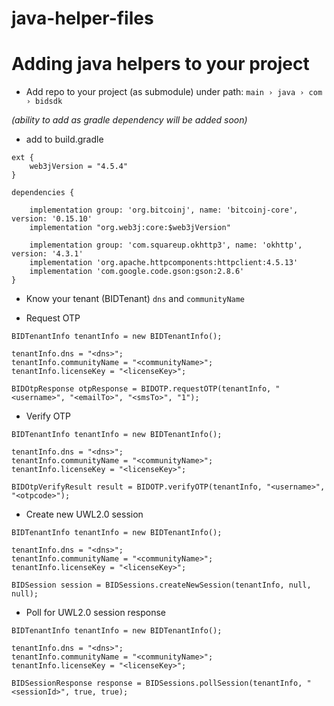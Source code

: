 # java-helper-files

# Adding java helpers to your project

- Add repo to your project (as submodule) under path: `main › java › com › bidsdk`

_(*ability* to add as gradle dependency will be added soon)_

- add to build.gradle
```
ext {
	web3jVersion = "4.5.4"
}

dependencies {

	implementation group: 'org.bitcoinj', name: 'bitcoinj-core', version: '0.15.10'
	implementation "org.web3j:core:$web3jVersion"

	implementation group: 'com.squareup.okhttp3', name: 'okhttp', version: '4.3.1'
	implementation 'org.apache.httpcomponents:httpclient:4.5.13'
	implementation 'com.google.code.gson:gson:2.8.6'
}

```

- Know your tenant (BIDTenant) `dns` and `communityName`

- Request OTP
```
BIDTenantInfo tenantInfo = new BIDTenantInfo();
		 
tenantInfo.dns = "<dns>";
tenantInfo.communityName = "<communityName>";
tenantInfo.licenseKey = "<licenseKey>";

BIDOtpResponse otpResponse = BIDOTP.requestOTP(tenantInfo, "<username>", "<emailTo>", "<smsTo>", "1");
```

- Verify OTP
```
BIDTenantInfo tenantInfo = new BIDTenantInfo();
		 
tenantInfo.dns = "<dns>";
tenantInfo.communityName = "<communityName>";
tenantInfo.licenseKey = "<licenseKey>";

BIDOtpVerifyResult result = BIDOTP.verifyOTP(tenantInfo, "<username>", "<otpcode>");
```

- Create new UWL2.0 session
```
BIDTenantInfo tenantInfo = new BIDTenantInfo();
		 
tenantInfo.dns = "<dns>";
tenantInfo.communityName = "<communityName>";
tenantInfo.licenseKey = "<licenseKey>";

BIDSession session = BIDSessions.createNewSession(tenantInfo, null, null);
```

- Poll for UWL2.0 session response
```
BIDTenantInfo tenantInfo = new BIDTenantInfo();
		 
tenantInfo.dns = "<dns>";
tenantInfo.communityName = "<communityName>";
tenantInfo.licenseKey = "<licenseKey>";

BIDSessionResponse response = BIDSessions.pollSession(tenantInfo, "<sessionId>", true, true);
```

